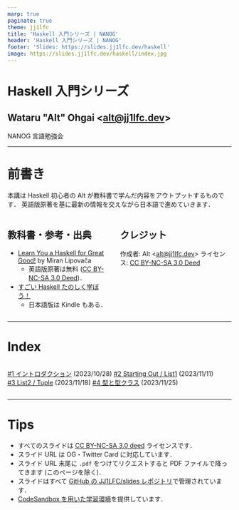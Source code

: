 ```yaml
---
marp: true
paginate: true
theme: jj1lfc
title: 'Haskell 入門シリーズ | NANOG'
header: 'Haskell 入門シリーズ | NANOG'
footer: 'Slides: https://slides.jj1lfc.dev/haskell'
image: https://slides.jj1lfc.dev/haskell/index.jpg
---
```


# Haskell 入門シリーズ

## Wataru "Alt" Ohgai \<<alt@jj1lfc.dev>\>

NANOG 言語勉強会

---

# 前書き

本講は Haskell 初心者の Alt が教科書で学んだ内容をアウトプットするものです．
英語版原著を基に最新の情報を交えながら日本語で進めていきます．

<div class='columns'>
<div>

## 教科書・参考・出典

- [Learn You a Haskell for Great Good!](http://learnyouahaskell.com) by Miran Lipovača
  - 英語版原著は無料 ([CC BY-NC-SA 3.0 Deed](https://creativecommons.org/licenses/by-nc-sa/3.0/))．
- [すごい Haskell たのしく学ぼう！](https://www.amazon.co.jp/dp/B009RO80XY)
  - 日本語版は Kindle もある．

</div>
<div>

## クレジット

作成者: Alt \<<alt@jj1lfc.dev>\>
ライセンス: [CC BY-NC-SA 3.0 Deed](https://creativecommons.org/licenses/by-nc-sa/3.0/)

</div>
</div>

---

# Index

<div class='columns'>
<div>

[#1 イントロダクション](https://slides.jj1lfc.dev/haskell/1) (2023/10/28)
[#2 Starting Out / List1](https://slides.jj1lfc.dev/haskell/2) (2023/11/11)
[#3 List2 / Tuple](https://slides.jj1lfc.dev/haskell/3) (2023/11/18)
[#4 型と型クラス](https://slides.jj1lfc.dev/haskell/4) (2023/11/25)

</div>
<div>

</div>
</div>

---

# Tips

- すべてのスライドは [CC BY-NC-SA 3.0 deed](https://creativecommons.org/licenses/by-nc-sa/3.0/) ライセンスです．
- スライド URL は OG・Twitter Card に対応しています．
- スライド URL 末尾に `.pdf` をつけてリクエストすると
  PDF ファイルで降ってきます (このページを除く)．
- スライドはすべて [GitHub の JJ1LFC/slides レポジトリ](https://github.com/JJ1LFC/slides)で管理されています．
- [CodeSandbox を用いた学習環境](https://github.com/nandemonai-nog/learn-haskell)を提供しています．
